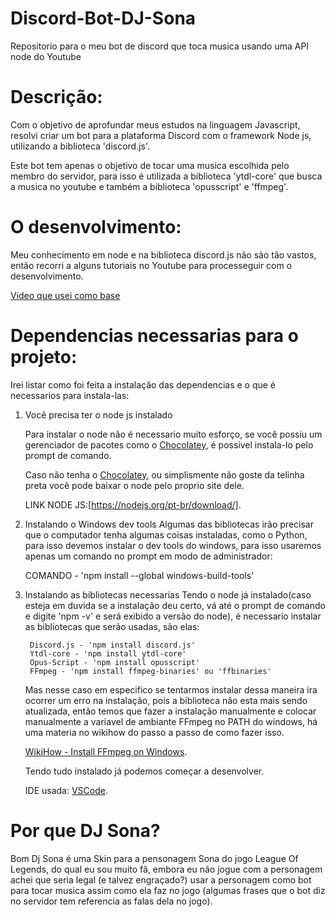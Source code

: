 # Discord-Bot-DJ-Sona
 Repositorio para o meu bot de discord que toca musica usando uma API node do Youtube

 # Descrição:
 Com o objetivo de aprofundar meus estudos na linguagem Javascript, resolvi criar um bot para a plataforma Discord com o framework Node js, utilizando a biblioteca 'discord.js'.

 Este bot tem apenas o objetivo de tocar uma musica escolhida pelo membro do servidor, para isso é utilizada a biblioteca 'ytdl-core' que busca a musica no youtube e também a biblioteca 'opusscript' e 'ffmpeg'.

 # O desenvolvimento:
 Meu conhecimento em node e na biblioteca discord.js não são tão vastos, então recorri a alguns tutoriais no Youtube para processeguir com o desenvolvimento.

 [Video que usei como base](https://www.youtube.com/watch?v=LvErS58YoBM&t=210s)

 # Dependencias necessarias para o projeto:
 Irei listar como foi feita a instalação das dependencias e o que é necessarios para instala-las:

 1. Você precisa ter o node js instalado

    Para instalar o node não é necessario muito esforço, se você possiu um gerenciador de pacotes como o [Chocolatey](https://chocolatey.org/), é possivel instala-lo pelo prompt de comando.

    Caso não tenha o [Chocolatey](https://chocolatey.org/), ou simplismente não goste da telinha preta você pode baixar o node pelo proprio site dele.

    LINK NODE JS:[https://nodejs.org/pt-br/download/].

2. Instalando o Windows dev tools
    Algumas das bibliotecas irão precisar que o computador tenha algumas coisas instaladas, como o Python, para isso devemos instalar o dev tools do windows, para isso usaremos apenas um comando no prompt em modo de administrador:
    
    COMANDO - 'npm install --global windows-build-tools'


3. Instalando as bibliotecas necessarias
    Tendo o node já instalado(caso esteja em duvida se a instalação deu certo, vá até o prompt de comando e digite 'npm -v' e será exibido a versão do node), é necessario instalar as bibliotecas que serão usadas, são elas:

        Discord.js - 'npm install discord.js'
        Ytdl-core - 'npm install ytdl-core'
        Opus-Script - 'npm install opusscript'
        FFmpeg - 'npm install ffmpeg-binaries' ou 'ffbinaries'

    Mas nesse caso em especifico se tentarmos instalar dessa maneira ira ocorrer um erro na instalação, pois a biblioteca não esta mais sendo atualizada, então temos que fazer a instalação manualmente e colocar manualmente a variavel de ambiante FFmpeg no PATH do windows, há uma materia no wikihow do passo a passo de como fazer isso.

    [WikiHow - Install FFmpeg on Windows](https://m.wikihow.com/Install-FFmpeg-on-Windows).

    Tendo tudo instalado já podemos começar a desenvolver.

    IDE usada:
    [VSCode](https://code.visualstudio.com).

# Por que DJ Sona?
Bom Dj Sona é uma Skin para a pensonagem Sona do jogo League Of Legends, do qual eu sou muito fã, embora eu não jogue com a personagem achei que seria legal (e talvez engraçado?) usar a personagem como bot para tocar musica assim como ela faz no jogo (algumas frases que o bot diz no servidor tem referencia as falas dela no jogo).

